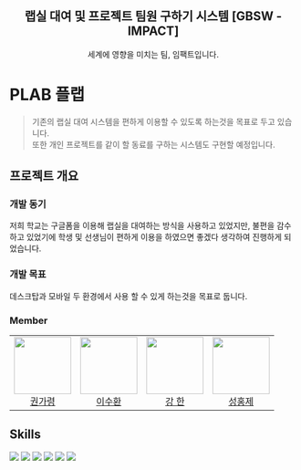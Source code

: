 <div align="center">
  
  ## 랩실 대여 및 프로젝트 팀원 구하기 시스템 [GBSW - IMPACT]
  세계에 영향을 미치는 팀, 임팩트입니다.
  
</div>

# PLAB 플랩
> 기존의 랩실 대여 시스템을 편하게 이용할 수 있도록 하는것을 목표로 두고 있습니다. </br>
> 또한 개인 프로젝트를 같이 할 동료를 구하는 시스템도 구현할 예정입니다.

## 프로젝트 개요

### 개발 동기
저희 학교는 구글폼을 이용해 랩실을 대여하는 방식을 사용하고 있었지만, 불편을 감수하고 있었기에 학생 및 선생님이 편하게 이용을 하였으면 좋겠다 생각하여 진행하게 되었습니다.

### 개발 목표
데스크탑과 모바일 두 환경에서 사용 할 수 있게 하는것을 목표로 둡니다.

### Member
<table>
  <tr>
    <td align="center">
      <a href="https://github.com/KwonGaryeong">
        <img src="https://avatars.githubusercontent.com/KwonGaryeong" width="100px" height="100px" />
        <br />
        권가령
      </a>
    </td>
    <td align="center">
      <a href="https://github.com/Suhwan623">
        <img src="https://avatars.githubusercontent.com/Suhwan623" width="100px" height="100px" />
        <br />
        이수환
      </a>
    </td>
     <td align="center">
      <a href="https://github.com/L4VEN">
        <img src="https://avatars.githubusercontent.com/L4VEN" width="100px" height="100px" />
        <br />
        강 한
      </a>
     </td>
      <td align="center">
      <a href="https://github.com/806gw">
        <img src="https://avatars.githubusercontent.com/806gw" width="100px" height="100px" />
        <br />
        성홍제
      </a>
      </td>
  </tr>
</table>

## Skills
<a href=""><img src="https://img.shields.io/badge/React-61DAFB?style=for-the-badge&logo=React&logoColor=white"/></a>
<a href=""><img src="https://img.shields.io/badge/figma-F24E1E?style=for-the-badge&logo=figma&logoColor=white"/></a>
<a href="https://nodejs.org/en/"><img src="https://img.shields.io/badge/Node.js-339933?style=for-the-badge&logo=Node.js&logoColor=white"/></a>
<a href="https://www.typescriptlang.org/"><img src="https://img.shields.io/badge/TypeScript-3178C6?style=for-the-badge&logo=TypeScript&logoColor=white"/></a>
<a href="https://nestjs.com/"><img src="https://img.shields.io/badge/NestJS-E0234E?style=for-the-badge&logo=NestJS&logoColor=white"/></a>
<a href="https://www.mysql.com/"><img src="https://img.shields.io/badge/MySql-4479A1?style=for-the-badge&logo=MySql&logoColor=white"/></a>
     
